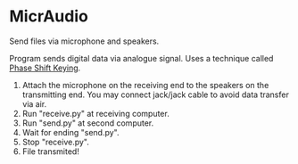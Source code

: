 # MicrAudio
Send files via microphone and speakers.

Program sends digital data via analogue signal. Uses a technique called [Phase Shift Keying](http://en.wikipedia.org/wiki/Phase_shift_keying).

1. Attach the microphone on the receiving end to the speakers on the transmitting end.
You may connect jack/jack cable to avoid data transfer via air.
1. Run "receive.py" at receiving computer.
1. Run "send.py" at second computer.
1. Wait for ending "send.py".
1. Stop "receive.py".
1. File transmited!
